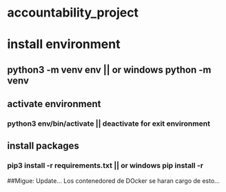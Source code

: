 # accountability_project


# install environment
## python3 -m venv env || or windows python -m venv

## activate environment
### python3 env/bin/activate || deactivate for exit environment

## install packages
### pip3 install -r requirements.txt || or windows pip install -r

##Migue: Update... Los contenedored de DOcker se haran cargo de esto...

